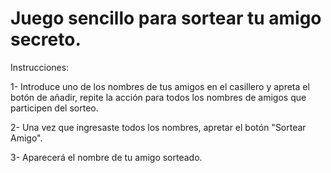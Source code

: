 <h1>Juego sencillo para sortear tu amigo secreto.</h1>
Instrucciones: 
<p>1- Introduce uno de los nombres de tus amigos en el casillero y apreta el botón de añadir, repite la acción para todos los nombres de amigos que participen del sorteo.</p>
<p>2- Una vez que ingresaste todos los nombres, apretar el botón "Sortear Amigo". </p>
<p>3- Aparecerá el nombre de tu amigo sorteado.</p>
